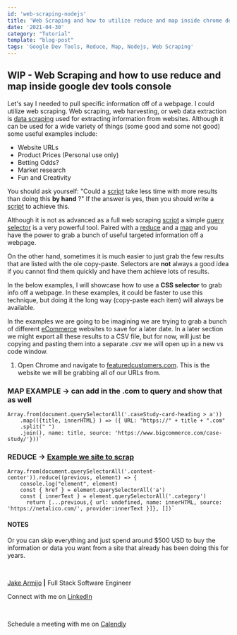 ```yaml
---
id: 'web-scraping-nodejs'
title: 'Web Scraping and how to utilize reduce and map inside chrome dev tool'
date: '2021-04-30'
category: "Tutorial"
template: "blog-post"
tags: 'Google Dev Tools, Reduce, Map, Nodejs, Web Scraping'
---
```


## WIP - Web Scraping and how to use reduce and map inside google dev tools console

Let's say I needed to pull specific information off of a webpage. I could utilize web scraping. Web scraping, web harvesting, or web data extraction is [data scraping](https://www.cloudflare.com/learning/bots/what-is-data-scraping/) used for extracting information from websites. Although it can be used for a wide variety of things (some good and some not good) some useful examples include:

- Website URLs
- Product Prices (Personal use only)
- Betting Odds?
- Market research
- Fun and Creativity

You should ask yourself: "Could a [script](https://realpython.com/python-web-scraping-practical-introduction/) take less time with more results than doing this **by hand** ?" If the answer is yes, then you should write a [script](https://realpython.com/python-web-scraping-practical-introduction/) to achieve this.

Although it is not as advanced as a full web scraping [script](https://realpython.com/python-web-scraping-practical-introduction/) a simple [query selector](https://www.w3schools.com/jsref/met_document_queryselector.asp) is a very powerful tool. Paired with a [reduce](https://www.w3schools.com/jsref/jsref_reduce.asp#:~:text=The%20reduce()%20method%20executes,not%20change%20the%20original%20array.) and a [map](https://developer.mozilla.org/en-US/docs/Web/JavaScript/Reference/Global_Objects/Array/map) and you have the power to grab a bunch of useful targeted information off a webpage.

On the other hand, sometimes it is much easier to just grab the few results that are listed with the ole copy-paste. Selectors are **not** always a good idea if you cannot find them quickly and have them achieve lots of results.

In the below examples, I will showcase how to use a **CSS selector** to grab info off a webpage. In these examples, it could be faster to use this technique, but doing it the long way (copy-paste each item) will always be available.

In the examples we are going to be imagining we are trying to grab a bunch of different [eCommerce](https://sell.amazon.com/learn/what-is-ecommerce) websites to save for a later date. In a later section we might export all these results to a CSV file, but for now, will just be copying and pasting them into a separate .csv we will open up in a new vs code window.
  
  1. Open Chrome and navigate to [featuredcustomers.com](https://www.featuredcustomers.com/vendor/woocommerce/case-studies/all). This is the website we will be grabbing all of our URLs from.

### MAP EXAMPLE -> can add in the .com to query and show that as well

```Java[script](https://realpython.com/python-web-scraping-practical-introduction/)
Array.from(document.querySelectorAll('.caseStudy-card-heading > a'))
    .map(({title, innerHTML} ) => ({ URL: "https://" + title + ".com"
    .split(" ")
    .join(), name: title, source: 'https://www.bigcommerce.com/case-study/'}))`
```

### REDUCE -> [Example we site to scrap](https://www.silksoftware.com/work/)

```Java[script](https://realpython.com/python-web-scraping-practical-introduction/)
Array.from(document.querySelectorAll('.content-center')).reduce((previous, element) => {
    console.log("element", element)
    const { href } = element.querySelectorAll('a')
    const { innerText } = element.querySelectorAll('.category')
      return [...previous,{ url: undefined, name: innerHTML, source: 'https://netalico.com/', provider:innerText }]}, [])`
```

#### NOTES

Or you can skip everything and just spend around $500 USD to buy the information or data you want from a site that already has been doing this for years.

</br>

[Jake Armijo](https://www.jakearmijo.com/) **|** Full Stack Software Engineer
</br>

Connect with me on [LinkedIn](https://www.linkedin.com/in/jake-armijo/)

</br>

Schedule a meeting with me on [Calendly](https://calendly.com/armijojake/meeting)
